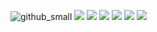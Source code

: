 ![github_small](https://github.com/KotlinWithLoki/ToDoApp/blob/master/TodoApp_images/1.jpg)
![](https://github.com/KotlinWithLoki/ToDoApp/blob/master/TodoApp_images/2.jpg)
![](https://github.com/KotlinWithLoki/ToDoApp/blob/master/TodoApp_images/3.jpg)
![](https://github.com/KotlinWithLoki/ToDoApp/blob/master/TodoApp_images/4.jpg)
![](https://github.com/KotlinWithLoki/ToDoApp/blob/master/TodoApp_images/5.jpg)
![](https://github.com/KotlinWithLoki/ToDoApp/blob/master/TodoApp_images/6.jpg)
![](https://github.com/KotlinWithLoki/ToDoApp/blob/master/TodoApp_images/7.jpg)
